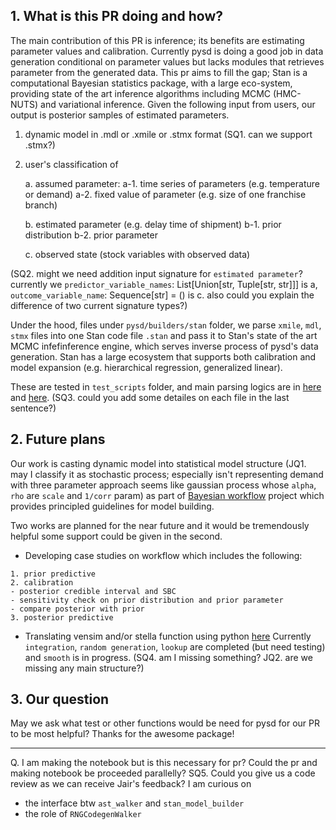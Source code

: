 
## 1. What is this PR doing and how?

The main contribution of this PR is inference; its benefits are estimating parameter values and calibration. Currently pysd is doing a good job in data generation conditional on parameter values but lacks modules that retrieves parameter from the generated data. This pr aims to fill the gap; Stan is a computational Bayesian statistics package, with a large eco-system, providing state of the art inference algorithms including MCMC (HMC-NUTS) and variational inference. Given the following input from users, our output is posterior samples of estimated parameters.

1. dynamic model in .mdl or .xmile or .stmx format (SQ1. can we support .stmx?)

2. user's classification of 

    a. assumed parameter: 
        a-1. time series of parameters (e.g. temperature or demand)
        a-2. fixed value of parameter (e.g. size of one franchise branch)
    
    b. estimated parameter (e.g. delay time of shipment) 
        b-1. prior distribution 
        b-2. prior parameter
        
    c. observed state (stock variables with observed data)

(SQ2. might we need addition input signature for `estimated parameter`? currently we `predictor_variable_names`: List[Union[str, Tuple[str, str]]] is a, `outcome_variable_name`: Sequence[str] = () is c. also could you explain the difference of two current signature types?)

Under the hood, files under `pysd/builders/stan` folder, we parse `xmile`, `mdl`, `stmx` files into one Stan code file `.stan` and pass it to Stan's state of the art MCMC infefinference engine, which serves inverse process of pysd's data generation. Stan has a large ecosystem that supports both calibration and model expansion (e.g. hierarchical regression, generalized linear). 

These are tested in `test_scripts` folder, and main parsing logics are in [here](https://github.com/Dashadower/pysd/blob/master/pysd/builders/stan/ast_walker.py) and [here](https://github.com/Dashadower/pysd/blob/master/pysd/builders/stan/stan_model_builder.py). (SQ3. could you add some detailes on each file in the last sentence?)

## 2. Future plans
Our work is casting dynamic model into statistical model structure (JQ1. may I classify it as stochastic process; especially isn't representing demand with three parameter approach seems like gaussian process whose `alpha`, `rho` are `scale` and `1/corr` param) as part of [Bayesian workflow](https://arxiv.org/abs/2011.01808) project which provides principled guidelines for model building.

Two works are planned for the near future and it would be tremendously helpful some support could be given in the second.

- Developing case studies on workflow which includes the following:
```
1. prior predictive
2. calibration 
- posterior credible interval and SBC
- sensitivity check on prior distribution and prior parameter 
- compare posterior with prior
3. posterior predictive
```
- Translating vensim and/or stella function using python [here](https://github.com/Dashadower/pysd/blob/master/pysd/builders/stan/ast_walker.py)
Currently `integration`, `random generation`, `lookup` are completed (but need testing) and `smooth` is in progress. (SQ4. am I missing something? JQ2. are we missing any main structure?) 

## 3. Our question
May we ask what test or other functions would be need for pysd for our PR to be most helpful? Thanks for the awesome package!

---
Q. I am making the notebook but is this necessary for pr? Could the pr and making notebook be proceeded parallelly?
SQ5. Could you give us a code review as we can receive Jair's feedback? I am curious on 
- the interface btw `ast_walker` and `stan_model_builder` 
- the role of `RNGCodegenWalker`
